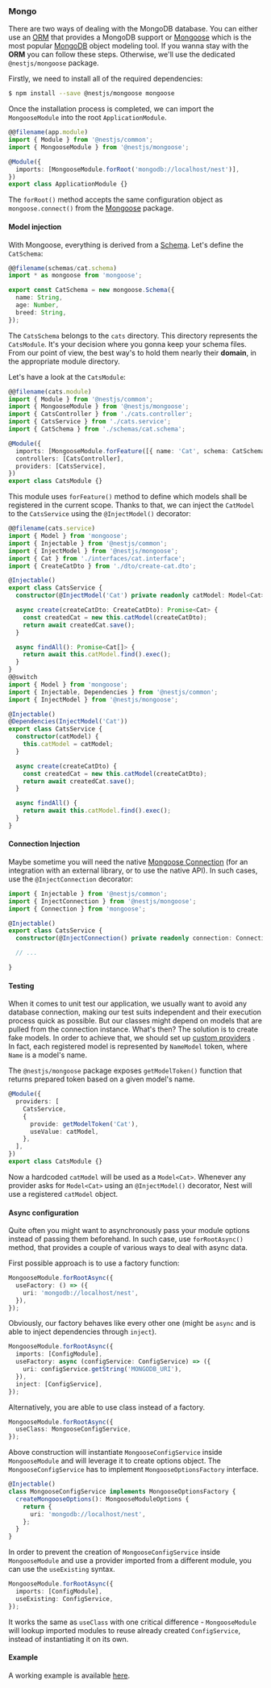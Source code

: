 ### Mongo

There are two ways of dealing with the MongoDB database. You can either use an [ORM](https://github.com/typeorm/typeorm) that provides a MongoDB support or [Mongoose](http://mongoosejs.com) which is the most popular [MongoDB](https://www.mongodb.org/) object modeling tool. If you wanna stay with the **ORM** you can follow these steps. Otherwise, we'll use the dedicated `@nestjs/mongoose` package.

Firstly, we need to install all of the required dependencies:

```bash
$ npm install --save @nestjs/mongoose mongoose
```

Once the installation process is completed, we can import the `MongooseModule` into the root `ApplicationModule`.

```typescript
@@filename(app.module)
import { Module } from '@nestjs/common';
import { MongooseModule } from '@nestjs/mongoose';

@Module({
  imports: [MongooseModule.forRoot('mongodb://localhost/nest')],
})
export class ApplicationModule {}
```

The `forRoot()` method accepts the same configuration object as `mongoose.connect()` from the [Mongoose](http://mongoosejs.com) package.

#### Model injection

With Mongoose, everything is derived from a [Schema](http://mongoosejs.com/docs/guide.html). Let's define the `CatSchema`:

```typescript
@@filename(schemas/cat.schema)
import * as mongoose from 'mongoose';

export const CatSchema = new mongoose.Schema({
  name: String,
  age: Number,
  breed: String,
});
```

The `CatsSchema` belongs to the `cats` directory. This directory represents the `CatsModule`. It's your decision where you gonna keep your schema files. From our point of view, the best way's to hold them nearly their **domain**, in the appropriate module directory.

Let's have a look at the `CatsModule`:

```typescript
@@filename(cats.module)
import { Module } from '@nestjs/common';
import { MongooseModule } from '@nestjs/mongoose';
import { CatsController } from './cats.controller';
import { CatsService } from './cats.service';
import { CatSchema } from './schemas/cat.schema';

@Module({
  imports: [MongooseModule.forFeature([{ name: 'Cat', schema: CatSchema }])],
  controllers: [CatsController],
  providers: [CatsService],
})
export class CatsModule {}
```

This module uses `forFeature()` method to define which models shall be registered in the current scope. Thanks to that, we can inject the `CatModel` to the `CatsService` using the `@InjectModel()` decorator:

```typescript
@@filename(cats.service)
import { Model } from 'mongoose';
import { Injectable } from '@nestjs/common';
import { InjectModel } from '@nestjs/mongoose';
import { Cat } from './interfaces/cat.interface';
import { CreateCatDto } from './dto/create-cat.dto';

@Injectable()
export class CatsService {
  constructor(@InjectModel('Cat') private readonly catModel: Model<Cat>) {}

  async create(createCatDto: CreateCatDto): Promise<Cat> {
    const createdCat = new this.catModel(createCatDto);
    return await createdCat.save();
  }

  async findAll(): Promise<Cat[]> {
    return await this.catModel.find().exec();
  }
}
@@switch
import { Model } from 'mongoose';
import { Injectable, Dependencies } from '@nestjs/common';
import { InjectModel } from '@nestjs/mongoose';

@Injectable()
@Dependencies(InjectModel('Cat'))
export class CatsService {
  constructor(catModel) {
    this.catModel = catModel;
  }

  async create(createCatDto) {
    const createdCat = new this.catModel(createCatDto);
    return await createdCat.save();
  }

  async findAll() {
    return await this.catModel.find().exec();
  }
}
```

#### Connection Injection

Maybe sometime you will need the native [Mongoose Connection](https://mongoosejs.com/docs/api.html#Connection)
(for an integration with an external library, or to use the native API). In such cases, use the `@InjectConnection` decorator:


```typescript
import { Injectable } from '@nestjs/common';
import { InjectConnection } from '@nestjs/mongoose';
import { Connection } from 'mongoose';

@Injectable()
export class CatsService {
  constructor(@InjectConnection() private readonly connection: Connection) {}

  // ...

}
```

#### Testing

When it comes to unit test our application, we usually want to avoid any database connection, making our test suits independent and their execution process quick as possible. But our classes might depend on models that are pulled from the connection instance. What's then? The solution is to create fake models. In order to achieve that, we should set up [custom providers](/fundamentals/custom-providers) . In fact, each registered model is represented by `NameModel` token, where `Name` is a model's name.

The `@nestjs/mongoose` package exposes `getModelToken()` function that returns prepared token based on a given model's name.

```typescript
@Module({
  providers: [
    CatsService,
    {
      provide: getModelToken('Cat'),
      useValue: catModel,
    },
  ],
})
export class CatsModule {}
```

Now a hardcoded `catModel` will be used as a `Model<Cat>`. Whenever any provider asks for `Model<Cat>` using an `@InjectModel()` decorator, Nest will use a registered `catModel` object.

#### Async configuration

Quite often you might want to asynchronously pass your module options instead of passing them beforehand. In such case, use `forRootAsync()` method, that provides a couple of various ways to deal with async data.

First possible approach is to use a factory function:

```typescript
MongooseModule.forRootAsync({
  useFactory: () => ({
    uri: 'mongodb://localhost/nest',
  }),
});
```

Obviously, our factory behaves like every other one (might be `async` and is able to inject dependencies through `inject`).

```typescript
MongooseModule.forRootAsync({
  imports: [ConfigModule],
  useFactory: async (configService: ConfigService) => ({
    uri: configService.getString('MONGODB_URI'),
  }),
  inject: [ConfigService],
});
```

Alternatively, you are able to use class instead of a factory.

```typescript
MongooseModule.forRootAsync({
  useClass: MongooseConfigService,
});
```

Above construction will instantiate `MongooseConfigService` inside `MongooseModule` and will leverage it to create options object. The `MongooseConfigService` has to implement `MongooseOptionsFactory` interface.

```typescript
@Injectable()
class MongooseConfigService implements MongooseOptionsFactory {
  createMongooseOptions(): MongooseModuleOptions {
    return {
      uri: 'mongodb://localhost/nest',
    };
  }
}
```

In order to prevent the creation of `MongooseConfigService` inside `MongooseModule` and use a provider imported from a different module, you can use the `useExisting` syntax.

```typescript
MongooseModule.forRootAsync({
  imports: [ConfigModule],
  useExisting: ConfigService,
});
```

It works the same as `useClass` with one critical difference - `MongooseModule` will lookup imported modules to reuse already created `ConfigService`, instead of instantiating it on its own.

#### Example

A working example is available [here](https://github.com/nestjs/nest/tree/master/sample/14-mongoose-base).
